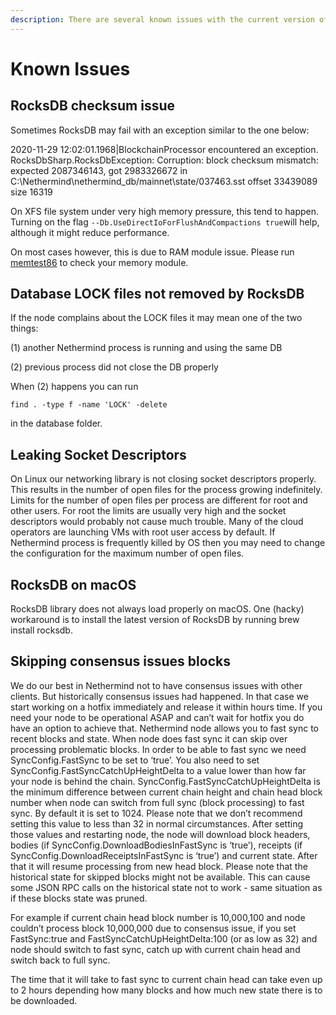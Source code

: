 ```yaml
---
description: There are several known issues with the current version of Nethermind
---
```


# Known Issues

## RocksDB checksum issue

Sometimes RocksDB may fail with an exception similar to the one below:

2020-11-29 12:02:01.1968|BlockchainProcessor encountered an exception. RocksDbSharp.RocksDbException: Corruption: block checksum mismatch: expected 2087346143, got 2983326672 in C:\Nethermind\nethermind\_db/mainnet\state/037463.sst offset 33439089 size 16319

On XFS file system under very high memory pressure, this tend to happen. Turning on the flag `--Db.UseDirectIoForFlushAndCompactions true`will help, although it might reduce performance.

On most cases however, this is due to RAM module issue. Please run [memtest86](https://www.memtest86.com/) to check your memory module.&#x20;

## Database LOCK files not removed by RocksDB

If the node complains about the LOCK files it may mean one of the two things:

(1) another Nethermind process is running and using the same DB

(2) previous process did not close the DB properly

When (2) happens you can run

`find . -type f -name 'LOCK' -delete`

in the database folder.

## Leaking Socket Descriptors

On Linux our networking library is not closing socket descriptors properly. This results in the number of open files for the process growing indefinitely. Limits for the number of open files per process are different for root and other users. For root the limits are usually very high and the socket descriptors would probably not cause much trouble. Many of the cloud operators are launching VMs with root user access by default. If Nethermind process is frequently killed by OS then you may need to change the configuration for the maximum number of open files.

## RocksDB on macOS

RocksDB library does not always load properly on macOS. One (hacky) workaround is to install the latest version of RocksDB by running brew install rocksdb.

## Skipping consensus issues blocks

We do our best in Nethermind not to have consensus issues with other clients. But historically consensus issues had happened. In that case we start working on a hotfix immediately and release it within hours time. If you need your node to be operational ASAP and can’t wait for hotfix you do have an option to achieve that. Nethermind node allows you to fast sync to recent blocks and state. When node does fast sync it can skip over processing problematic blocks. In order to be able to fast sync we need SyncConfig.FastSync to be set to ‘true’. You also need to set SyncConfig.FastSyncCatchUpHeightDelta to a value lower than how far your node is behind the chain. SyncConfig.FastSyncCatchUpHeightDelta is the minimum difference between current chain height and chain head block number when node can switch from full sync (block processing) to fast sync. By default it is set to 1024. Please note that we don’t recommend setting this value to less than 32 in normal circumstances. After setting those values and restarting node, the node will download block headers, bodies (if SyncConfig.DownloadBodiesInFastSync is ‘true’), receipts (if SyncConfig.DownloadReceiptsInFastSync is ‘true’) and current state. After that it will resume processing from new head block. Please note that the historical state for skipped blocks might not be available. This can cause some JSON RPC calls on the historical state not to work - same situation as if these blocks state was pruned.

For example if current chain head block number is 10,000,100 and node couldn’t process block 10,000,000 due to consensus issue, if you set FastSync:true and FastSyncCatchUpHeightDelta:100 (or as low as 32) and node should switch to fast sync, catch up with current chain head and switch back to full sync.

The time that it will take to fast sync to current chain head can take even up to 2 hours depending how many blocks and how much new state there is to be downloaded.
